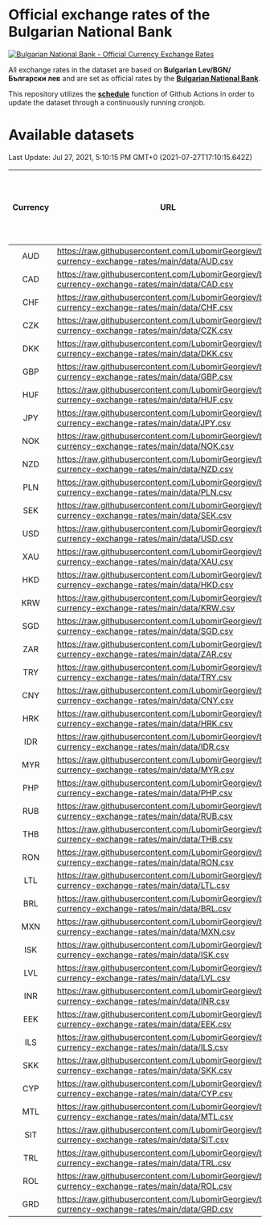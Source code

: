 # Official exchange rates of the Bulgarian National Bank

[![Bulgarian National Bank - Official Currency Exchange Rates](https://github.com/LubomirGeorgiev/bnb-currency-exchange-rates/actions/workflows/update-rates.yml/badge.svg?branch=main)](https://github.com/LubomirGeorgiev/bnb-currency-exchange-rates/actions/workflows/update-rates.yml)

All exchange rates in the dataset are based on **Bulgarian Lev/BGN/Български лев** and are set as official rates by the [**Bulgarian National Bank**](https://www.bnb.bg/Statistics/StExternalSector/StExchangeRates/StERForeignCurrencies/index.htm?toLang=_EN).

This repository utilizes the [**schedule**](https://docs.github.com/en/actions/reference/events-that-trigger-workflows) function of Github Actions in order to update the dataset through a continuously running cronjob.

# Available datasets

<!-- START LINKS (DO NOT EVER FU*ING DELETE THIS COMMENT FOR THE LOVE OF YOUR LIFE!!! IF YOU ARE CURIOS HOW IT WORKS, YOU CAN HAVE A LOOK AT ./src/updateReadme.ts) -->

Last Update: Jul 27, 2021, 5:10:15 PM GMT+0 (2021-07-27T17:10:15.642Z)

| Currency | URL                                                                                             | Number of records | Number of missing days that were filled in |
| :------: | ----------------------------------------------------------------------------------------------- | :---------------: | :----------------------------------------: |
|   AUD    | https://raw.githubusercontent.com/LubomirGeorgiev/bnb-currency-exchange-rates/main/data/AUD.csv |       7962        |                    2452                    |
|   CAD    | https://raw.githubusercontent.com/LubomirGeorgiev/bnb-currency-exchange-rates/main/data/CAD.csv |       7962        |                    2452                    |
|   CHF    | https://raw.githubusercontent.com/LubomirGeorgiev/bnb-currency-exchange-rates/main/data/CHF.csv |       7962        |                    2452                    |
|   CZK    | https://raw.githubusercontent.com/LubomirGeorgiev/bnb-currency-exchange-rates/main/data/CZK.csv |       7962        |                    2452                    |
|   DKK    | https://raw.githubusercontent.com/LubomirGeorgiev/bnb-currency-exchange-rates/main/data/DKK.csv |       7962        |                    2452                    |
|   GBP    | https://raw.githubusercontent.com/LubomirGeorgiev/bnb-currency-exchange-rates/main/data/GBP.csv |       7962        |                    2452                    |
|   HUF    | https://raw.githubusercontent.com/LubomirGeorgiev/bnb-currency-exchange-rates/main/data/HUF.csv |       7962        |                    2452                    |
|   JPY    | https://raw.githubusercontent.com/LubomirGeorgiev/bnb-currency-exchange-rates/main/data/JPY.csv |       7962        |                    2452                    |
|   NOK    | https://raw.githubusercontent.com/LubomirGeorgiev/bnb-currency-exchange-rates/main/data/NOK.csv |       7962        |                    2452                    |
|   NZD    | https://raw.githubusercontent.com/LubomirGeorgiev/bnb-currency-exchange-rates/main/data/NZD.csv |       7962        |                    2452                    |
|   PLN    | https://raw.githubusercontent.com/LubomirGeorgiev/bnb-currency-exchange-rates/main/data/PLN.csv |       7962        |                    2452                    |
|   SEK    | https://raw.githubusercontent.com/LubomirGeorgiev/bnb-currency-exchange-rates/main/data/SEK.csv |       7962        |                    2452                    |
|   USD    | https://raw.githubusercontent.com/LubomirGeorgiev/bnb-currency-exchange-rates/main/data/USD.csv |       7962        |                    2452                    |
|   XAU    | https://raw.githubusercontent.com/LubomirGeorgiev/bnb-currency-exchange-rates/main/data/XAU.csv |       7961        |                    2453                    |
|   HKD    | https://raw.githubusercontent.com/LubomirGeorgiev/bnb-currency-exchange-rates/main/data/HKD.csv |       7662        |                    2363                    |
|   KRW    | https://raw.githubusercontent.com/LubomirGeorgiev/bnb-currency-exchange-rates/main/data/KRW.csv |       7662        |                    2363                    |
|   SGD    | https://raw.githubusercontent.com/LubomirGeorgiev/bnb-currency-exchange-rates/main/data/SGD.csv |       7662        |                    2363                    |
|   ZAR    | https://raw.githubusercontent.com/LubomirGeorgiev/bnb-currency-exchange-rates/main/data/ZAR.csv |       7662        |                    2363                    |
|   TRY    | https://raw.githubusercontent.com/LubomirGeorgiev/bnb-currency-exchange-rates/main/data/TRY.csv |       6150        |                    1899                    |
|   CNY    | https://raw.githubusercontent.com/LubomirGeorgiev/bnb-currency-exchange-rates/main/data/CNY.csv |       6032        |                    1865                    |
|   HRK    | https://raw.githubusercontent.com/LubomirGeorgiev/bnb-currency-exchange-rates/main/data/HRK.csv |       6032        |                    1865                    |
|   IDR    | https://raw.githubusercontent.com/LubomirGeorgiev/bnb-currency-exchange-rates/main/data/IDR.csv |       6032        |                    1865                    |
|   MYR    | https://raw.githubusercontent.com/LubomirGeorgiev/bnb-currency-exchange-rates/main/data/MYR.csv |       6032        |                    1865                    |
|   PHP    | https://raw.githubusercontent.com/LubomirGeorgiev/bnb-currency-exchange-rates/main/data/PHP.csv |       6032        |                    1865                    |
|   RUB    | https://raw.githubusercontent.com/LubomirGeorgiev/bnb-currency-exchange-rates/main/data/RUB.csv |       6032        |                    1865                    |
|   THB    | https://raw.githubusercontent.com/LubomirGeorgiev/bnb-currency-exchange-rates/main/data/THB.csv |       6032        |                    1865                    |
|   RON    | https://raw.githubusercontent.com/LubomirGeorgiev/bnb-currency-exchange-rates/main/data/RON.csv |       5973        |                    1847                    |
|   LTL    | https://raw.githubusercontent.com/LubomirGeorgiev/bnb-currency-exchange-rates/main/data/LTL.csv |       5144        |                    1573                    |
|   BRL    | https://raw.githubusercontent.com/LubomirGeorgiev/bnb-currency-exchange-rates/main/data/BRL.csv |       5060        |                    1566                    |
|   MXN    | https://raw.githubusercontent.com/LubomirGeorgiev/bnb-currency-exchange-rates/main/data/MXN.csv |       5060        |                    1566                    |
|   ISK    | https://raw.githubusercontent.com/LubomirGeorgiev/bnb-currency-exchange-rates/main/data/ISK.csv |       4839        |                    1494                    |
|   LVL    | https://raw.githubusercontent.com/LubomirGeorgiev/bnb-currency-exchange-rates/main/data/LVL.csv |       4785        |                    1465                    |
|   INR    | https://raw.githubusercontent.com/LubomirGeorgiev/bnb-currency-exchange-rates/main/data/INR.csv |       4691        |                    1450                    |
|   EEK    | https://raw.githubusercontent.com/LubomirGeorgiev/bnb-currency-exchange-rates/main/data/EEK.csv |       3993        |                    1219                    |
|   ILS    | https://raw.githubusercontent.com/LubomirGeorgiev/bnb-currency-exchange-rates/main/data/ILS.csv |       3966        |                    1230                    |
|   SKK    | https://raw.githubusercontent.com/LubomirGeorgiev/bnb-currency-exchange-rates/main/data/SKK.csv |       2966        |                    908                     |
|   CYP    | https://raw.githubusercontent.com/LubomirGeorgiev/bnb-currency-exchange-rates/main/data/CYP.csv |       2898        |                    882                     |
|   MTL    | https://raw.githubusercontent.com/LubomirGeorgiev/bnb-currency-exchange-rates/main/data/MTL.csv |       2598        |                    793                     |
|   SIT    | https://raw.githubusercontent.com/LubomirGeorgiev/bnb-currency-exchange-rates/main/data/SIT.csv |       2536        |                    772                     |
|   TRL    | https://raw.githubusercontent.com/LubomirGeorgiev/bnb-currency-exchange-rates/main/data/TRL.csv |       1810        |                    551                     |
|   ROL    | https://raw.githubusercontent.com/LubomirGeorgiev/bnb-currency-exchange-rates/main/data/ROL.csv |       1689        |                    516                     |
|   GRD    | https://raw.githubusercontent.com/LubomirGeorgiev/bnb-currency-exchange-rates/main/data/GRD.csv |        359        |                    107                     |

<!-- END LINKS (DO NOT EVER FU*ING DELETE THIS COMMENT FOR THE LOVE OF YOUR LIFE!!! IF YOU ARE CURIOS HOW IT WORKS, YOU CAN HAVE A LOOK AT ./src/updateReadme.ts) -->
